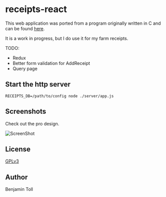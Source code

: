 # receipts-react

This web application was ported from a program originally written in C and can be found [here][1].

It is a work in progress, but I do use it for my farm receipts.

TODO:

- Redux
- Better form validation for AddReceipt
- Query page

## Start the http server

```
RECEIPTS_DB=/path/to/config node ./server/app.js
```

## Screenshots

Check out the pro design.

![ScreenShot](https://raw.github.com/btoll/i/master/receipts-react/receipts-react.png)

## License

[GPLv3](COPYING)

## Author

Benjamin Toll

[1]: https://github.com/btoll/receipts

